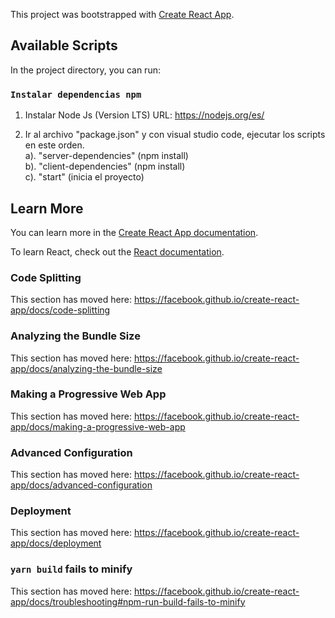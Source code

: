 This project was bootstrapped with [Create React App](https://github.com/facebook/create-react-app).

## Available Scripts

In the project directory, you can run:

### `Instalar dependencias npm`
1. Instalar Node Js (Version LTS) 
URL: <a href="https://nodejs.org/es/" target="_blank"> https://nodejs.org/es/<a/>

2. Ir al archivo "package.json" y con visual studio code, ejecutar los scripts en este orden.
    <br />
    a). "server-dependencies" (npm install)
    <br />
    b). "client-dependencies" (npm install)
    <br />
    c). "start" (inicia el proyecto)

## Learn More

You can learn more in the [Create React App documentation](https://facebook.github.io/create-react-app/docs/getting-started).

To learn React, check out the [React documentation](https://reactjs.org/).

### Code Splitting

This section has moved here: https://facebook.github.io/create-react-app/docs/code-splitting

### Analyzing the Bundle Size

This section has moved here: https://facebook.github.io/create-react-app/docs/analyzing-the-bundle-size

### Making a Progressive Web App

This section has moved here: https://facebook.github.io/create-react-app/docs/making-a-progressive-web-app

### Advanced Configuration

This section has moved here: https://facebook.github.io/create-react-app/docs/advanced-configuration

### Deployment

This section has moved here: https://facebook.github.io/create-react-app/docs/deployment

### `yarn build` fails to minify

This section has moved here: https://facebook.github.io/create-react-app/docs/troubleshooting#npm-run-build-fails-to-minify
